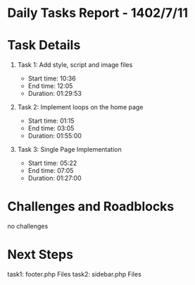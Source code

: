 # Daily Tasks Report - 1402/7/11

# Task Details

1. Task 1: Add style, script and image files
   - Start time: 10:36
   - End time: 12:05
   - Duration: 01:29:53

2. Task 2: Implement loops on the home page
   - Start time: 01:15
   - End time: 03:05
   - Duration: 01:55:00

3. Task 3: Single Page Implementation
   - Start time: 05:22
   - End time: 07:05
   - Duration: 01:27:00 

# Challenges and Roadblocks

no challenges

# Next Steps

task1:  footer.php Files
task2: sidebar.php Files


